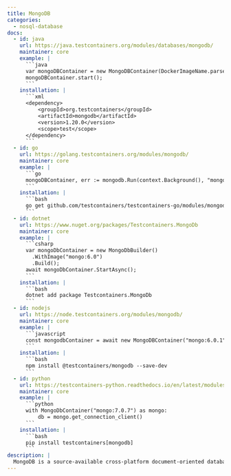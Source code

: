 ```yaml
---
title: MongoDB
categories:
  - nosql-database
docs:
  - id: java
    url: https://java.testcontainers.org/modules/databases/mongodb/
    maintainer: core
    example: |
      ```java
      var mongoDBContainer = new MongoDBContainer(DockerImageName.parse("mongo:4.0.10"));
      mongoDBContainer.start();
      ```
    installation: |
      ```xml
      <dependency>
          <groupId>org.testcontainers</groupId>
          <artifactId>mongodb</artifactId>
          <version>1.20.0</version>
          <scope>test</scope>
      </dependency>
      ```
  - id: go
    url: https://golang.testcontainers.org/modules/mongodb/
    maintainer: core
    example: |
      ```go
      mongoDBContainer, err := mongodb.Run(context.Background(), "mongo:6")
      ```
    installation: |
      ```bash
      go get github.com/testcontainers/testcontainers-go/modules/mongodb
      ```
  - id: dotnet
    url: https://www.nuget.org/packages/Testcontainers.MongoDb
    maintainer: core
    example: |
      ```csharp
      var mongoDbContainer = new MongoDbBuilder()
        .WithImage("mongo:6.0")
        .Build();
      await mongoDbContainer.StartAsync();
      ```
    installation: |
      ```bash
      dotnet add package Testcontainers.MongoDb
      ```
  - id: nodejs
    url: https://node.testcontainers.org/modules/mongodb/
    maintainer: core
    example: |
      ```javascript
      const mongodbContainer = await new MongoDBContainer("mongo:6.0.1").start();
      ```
    installation: |
      ```bash
      npm install @testcontainers/mongodb --save-dev
      ```
  - id: python
    url: https://testcontainers-python.readthedocs.io/en/latest/modules/mongodb/README.html
    maintainer: core
    example: |
      ```python
      with MongoDbContainer("mongo:7.0.7") as mongo:
          db = mongo.get_connection_client()
      ```
    installation: |
      ```bash
      pip install testcontainers[mongodb]
      ```
description: |
  MongoDB is a source-available cross-platform document-oriented database program.
---
```

